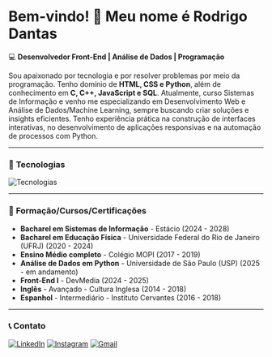 # Bem-vindo! 👋 Meu nome é **Rodrigo Dantas**

💻 **Desenvolvedor Front-End | Análise de Dados | Programação**

Sou apaixonado por tecnologia e por resolver problemas por meio da programação. Tenho domínio de **HTML, CSS e Python**, além de conhecimento em **C, C++, JavaScript e SQL**. Atualmente, curso Sistemas de Informação e venho me especializando em Desenvolvimento Web e Análise de Dados/Machine Learning, sempre buscando criar soluções e insights eficientes. Tenho experiência prática na construção de interfaces interativas, no desenvolvimento de aplicações responsivas e na automação de processos com Python.

---

### 🚀 **Tecnologias**

![Tecnologias](https://skillicons.dev/icons?i=js,html,css,c,cpp,python,nodejs,mysql,git,vscode)

---

### 📜 **Formação/Cursos/Certificações**

- **Bacharel em Sistemas de Informação** - Estácio (2024 - 2028)
- **Bacharel em Educação Física** - Universidade Federal do Rio de Janeiro (UFRJ) (2020 - 2024)
- **Ensino Médio completo** - Colégio MOPI (2017 - 2019)
- **Análise de Dados em Python** - Universidade de São Paulo (USP) (2025 - em andamento)
- **Front-End I** - DevMedia (2024 - 2025)
- **Inglês** - Avançado - Cultura Inglesa (2014 - 2018)
- **Espanhol** - Intermediário - Instituto Cervantes (2016 - 2018)

---

### 📞 **Contato**

[![LinkedIn](https://img.shields.io/badge/-LinkedIn-%230077B5?style=for-the-badge&logo=linkedin&logoColor=white)](https://www.linkedin.com/in/rodrigodantas1/)
[![Instagram](https://img.shields.io/badge/-Instagram-%23E4405F?style=for-the-badge&logo=instagram&logoColor=white)](https://www.instagram.com/oirod)
[![Gmail](https://img.shields.io/badge/-Gmail-%23333?style=for-the-badge&logo=gmail&logoColor=white)](mailto:rodrigocontatodantas@gmail.com)
